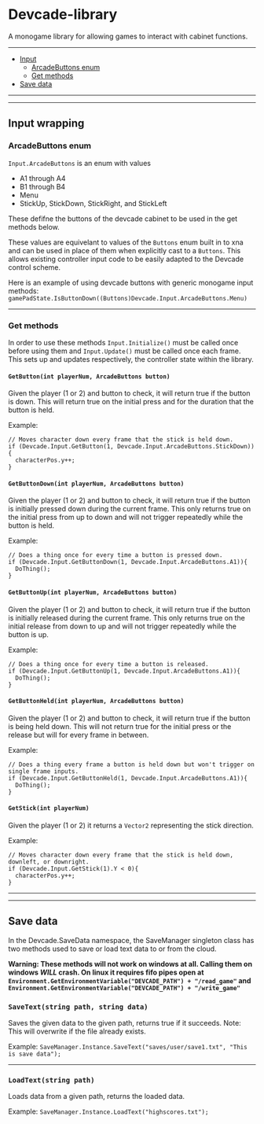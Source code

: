# Devcade-library
A monogame library for allowing games to interact with cabinet functions.

---

- [Input](#input-wrapping)
  - [ArcadeButtons enum](#arcadebuttons-enum)
  - [Get methods](#get-methods)
- [Save data](#save-data)
  
---
---

## Input wrapping
### ArcadeButtons enum
`Input.ArcadeButtons` is an enum with values 
- A1 through A4
- B1 through B4
- Menu
- StickUp, StickDown, StickRight, and StickLeft

These defifne the buttons of the devcade cabinet to be used in the get methods below.

These values are equivelant to values of the `Buttons` enum built in to xna and can be used in place of them when explicitly cast to a `Buttons`. This allows existing controller input code to be easily adapted to the Devcade control scheme.

Here is an example of using devcade buttons with generic monogame input methods:
`gamePadState.IsButtonDown((Buttons)Devcade.Input.ArcadeButtons.Menu)`

---
### Get methods

In order to use these methods `Input.Initialize()` must be called once before using them and `Input.Update()` must be called once each frame.
This sets up and updates respectively, the controller state within the library.

#### `GetButton(int playerNum, ArcadeButtons button)`

Given the player (1 or 2) and button to check, it will return true if the button is down. This will return true on the initial press and for the duration that the button is held.

Example: 
```
// Moves character down every frame that the stick is held down.
if (Devcade.Input.GetButton(1, Devcade.Input.ArcadeButtons.StickDown)){
  characterPos.y++;
}
```
#### `GetButtonDown(int playerNum, ArcadeButtons button)`

Given the player (1 or 2) and button to check, it will return true if the button is initially pressed down during the current frame. This only returns true on the initial press from up to down and will not trigger repeatedly while the button is held.

Example: 
```
// Does a thing once for every time a button is pressed down.
if (Devcade.Input.GetButtonDown(1, Devcade.Input.ArcadeButtons.A1)){
  DoThing();
}
```

#### `GetButtonUp(int playerNum, ArcadeButtons button)`

Given the player (1 or 2) and button to check, it will return true if the button is initially released during the current frame. This only returns true on the initial release from down to up and will not trigger repeatedly while the button is up.

Example: 
```
// Does a thing once for every time a button is released.
if (Devcade.Input.GetButtonUp(1, Devcade.Input.ArcadeButtons.A1)){
  DoThing();
}
```

#### `GetButtonHeld(int playerNum, ArcadeButtons button)`

Given the player (1 or 2) and button to check, it will return true if the button is being held down. This will not return true for the initial press or the release but will for every frame in between.

Example: 
```
// Does a thing every frame a button is held down but won't trigger on single frame inputs.
if (Devcade.Input.GetButtonHeld(1, Devcade.Input.ArcadeButtons.A1)){
  DoThing();
}
```

#### `GetStick(int playerNum)`

Given the player (1 or 2) it returns a `Vector2` representing the stick direction.

Example: 
```
// Moves character down every frame that the stick is held down, downleft, or downright.
if (Devcade.Input.GetStick(1).Y < 0){
  characterPos.y++;
}
```

---
---

## Save data
In the Devcade.SaveData namespace, the SaveManager singleton class has two methods used to save or load text data to or from the cloud.

**Warning: These methods will not work on windows at all. Calling them on windows _WILL_ crash. On linux it requires fifo pipes open at `Environment.GetEnvironmentVariable("DEVCADE_PATH") + "/read_game"` and `Environment.GetEnvironmentVariable("DEVCADE_PATH") + "/write_game"`**

### `SaveText(string path, string data)`
Saves the given data to the given path, returns true if it succeeds. Note: This will overwrite if the file already exists.

Example: `SaveManager.Instance.SaveText("saves/user/save1.txt", "This is save data");`

---

### `LoadText(string path)`
Loads data from a given path, returns the loaded data.

Example: `SaveManager.Instance.LoadText("highscores.txt");`
